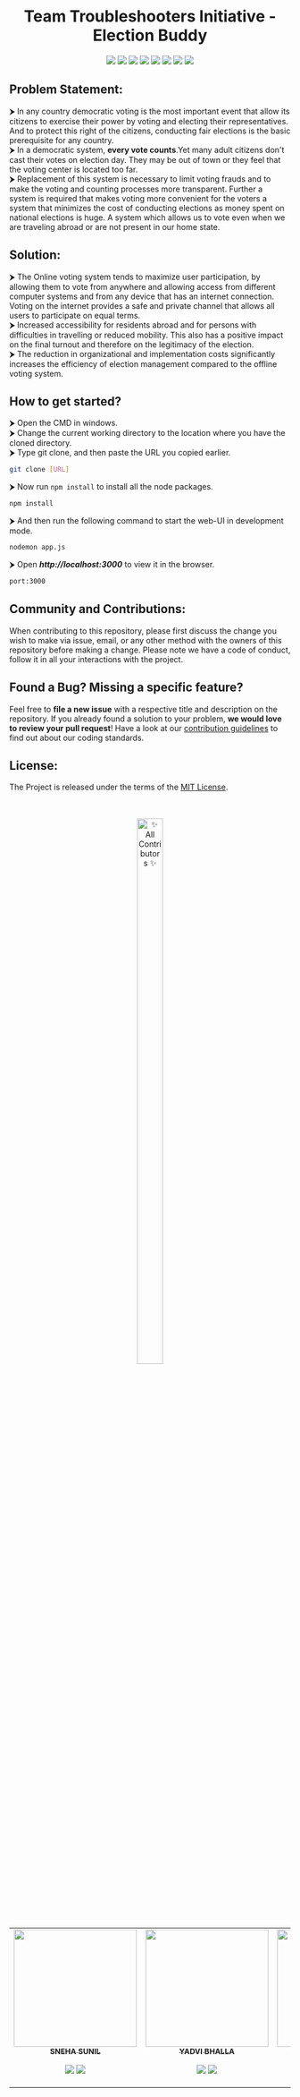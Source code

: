 <div align = "center">
    
# Team Troubleshooters Initiative - Election Buddy

![](https://img.shields.io/badge/HTML-239120?style=for-the-badge&logo=html5&logoColor=white)
![](https://img.shields.io/badge/CSS3-1572B6?style=for-the-badge&logo=css3&logoColor=white)
![](https://img.shields.io/badge/JavaScript-F7DF1E?style=for-the-badge&logo=javascript&logoColor=black)
![](https://img.shields.io/badge/MongoDB-4EA94B?style=for-the-badge&logo=mongodb&logoColor=white)
![](https://img.shields.io/badge/Node.js-43853D?style=for-the-badge&logo=node.js&logoColor=white)
![](https://img.shields.io/badge/Bootstrap-563D7C?style=for-the-badge&logo=bootstrap&logoColor=white)
![](https://img.shields.io/badge/Git-F05032?style=for-the-badge&logo=git&logoColor=white)
![](https://img.shields.io/badge/Visual_Studio_Code-0078D4?style=for-the-badge&logo=visual%20studio%20code&logoColor=white)

</div>


## Problem Statement:

⮞ In any country democratic voting is the most important event that allow its citizens to exercise their power by voting and electing their representatives. And to protect this right of the citizens, conducting fair elections is the basic prerequisite for any country. 
<br>
⮞ In a democratic system, **every vote counts**.Yet many adult citizens don't cast their votes on election day. They may be out of town or they feel that the voting center is located too far. 
<br>
⮞ Replacement of this system is necessary to limit voting frauds and to make the voting and counting processes more transparent. Further a system is required that makes voting more convenient for the voters a system that minimizes the cost of conducting elections as money spent on national elections is huge. A system which allows us to vote even when we are traveling abroad or are not present in our home state. 

## Solution:

⮞ The Online voting system tends to maximize user participation, by allowing them to vote from anywhere and allowing access from different computer systems and from any device that has an internet connection. Voting on the internet provides a safe and private channel that allows all users to participate on equal terms. 
<br>
⮞ Increased accessibility for residents abroad and for persons with difficulties in travelling or reduced mobility. This also has a positive impact on the final turnout and therefore on the legitimacy of the election. 
<br>
⮞ The reduction in organizational and implementation costs significantly increases the efficiency of election management compared to the offline voting system.

## How to get started?

⮞ Open the CMD in windows.
<br>
⮞ Change the current working directory to the location where you have the cloned directory.
<br>
⮞ Type git clone, and then paste the URL you copied earlier.

```sh
git clone [URL]
```

⮞ Now run `npm install` to install all the node packages.

```sh
npm install
```

⮞ And then run the following command to start the web-UI in development mode. 

```sh
nodemon app.js
```
⮞ Open ***http://localhost:3000*** to view it in the browser.
```sh
port:3000
```

## Community and Contributions:
When contributing to this repository, please first discuss the change you wish to make via issue, email, or any other method with the owners of this repository before making a change. Please note we have a code of conduct, follow it in all your interactions with the project.

## Found a Bug? Missing a specific feature?

Feel free to **file a new issue** with a respective title and description on the repository. If you already found a solution to your problem, **we would love to review your pull request**! Have a look at our [contribution guidelines](https://github.com/yadvi12/Troubleshooters/blob/main/CONTRIBUTING.md) to find out about our coding standards.

## License:
The Project is released under the terms of the [MIT License](LICENSE).

</br>
</br>

<div align="center">
    <a href="https://allcontributors.org">
        <img width="30%" height="50%" src="/images/contribute.svg" alt="✨ All Contributors ✨" width="800px" />
    </a>
</div>

</br>
<div align="center">
<table>
  <tr align = "center">
       <td align="center"><a href="https://github.com/snehasunilnair"><img src="/images/WhatsApp Image 2021-05-02 at 11.04.54 AM.jpeg" width="220px" height="210px" alt=""/><br /><sub><b>SNEHA SUNIL</b></sub></a><br /><p align="center">
    
   <a href="https://www.linkedin.com/in/snehasunil/" alt="Linkedin"><img src="https://raw.githubusercontent.com/jayehernandez/jayehernandez/3f5402efef9a0ae89211a6e04609558e862ca616/readme/linkedin-fill.svg"></a>
    <a href="mailto:ss4795@srmist.edu.in" alt="Contact me"><img src="https://raw.githubusercontent.com/jayehernandez/jayehernandez/3f5402efef9a0ae89211a6e04609558e862ca616/readme/mail-fill.svg"></a>
   
  </p>
</td>
      
   <td align="center"><a href="https://github.com/yadvi12"><img src="/images/WhatsApp Image 2021-04-30 at 7.14.36 PM.jpeg" width="220px;" height="210px;" alt=""/><br /><sub><b>YADVI BHALLA</b></sub></a><br />
    <p align="center">
   
   <a href="https://www.linkedin.com/in/yadvibhalla1210" alt="Linkedin"><img src="https://raw.githubusercontent.com/jayehernandez/jayehernandez/3f5402efef9a0ae89211a6e04609558e862ca616/readme/linkedin-fill.svg"></a>
    <a href="mailto:yadvibhalla2002@gmail.com" alt="Contact me"><img src="https://raw.githubusercontent.com/jayehernandez/jayehernandez/3f5402efef9a0ae89211a6e04609558e862ca616/readme/mail-fill.svg"></a>
   
  </p>

</td>

 <td align="center"><a href="https://github.com/Annanya481"><img src="/images/WhatsApp Image 2021-05-02 at 12.51.51 PM.jpeg" width="220px" height="210px" alt=""/><br /><sub><b>ANNANYA PANDEY</b></sub></a><br /><p align="center">
    
   <a href="https://www.linkedin.com/in/annanya-pandey-7a9043195/" alt="Linkedin"><img src="https://raw.githubusercontent.com/jayehernandez/jayehernandez/3f5402efef9a0ae89211a6e04609558e862ca616/readme/linkedin-fill.svg"></a>
    <a href="mailto:mail2annanya@gmail.com" alt="Contact me"><img src="https://raw.githubusercontent.com/jayehernandez/jayehernandez/3f5402efef9a0ae89211a6e04609558e862ca616/readme/mail-fill.svg"></a>
   
  </p>
</td>

   
   
  </tr>
  </table>
  </div>
